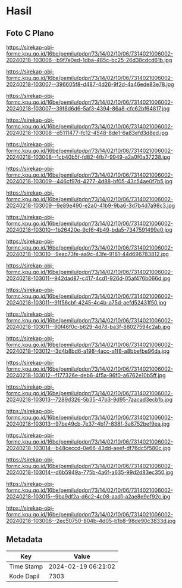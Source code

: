 # Hasil

## Foto C Plano

https://sirekap-obj-formc.kpu.go.id/16be/pemilu/pdpr/73/14/02/10/06/7314021006002-20240218-103006--b9f7e0ed-1dba-485c-bc25-26d38cdcd61b.jpg

https://sirekap-obj-formc.kpu.go.id/16be/pemilu/pdpr/73/14/02/10/06/7314021006002-20240218-103007--396605f8-d487-4d26-9f2d-4a46ede83e78.jpg

https://sirekap-obj-formc.kpu.go.id/16be/pemilu/pdpr/73/14/02/10/06/7314021006002-20240218-103007--39f8d6d6-5af3-4394-86a8-cfc62bf64817.jpg

https://sirekap-obj-formc.kpu.go.id/16be/pemilu/pdpr/73/14/02/10/06/7314021006002-20240218-103008--d5111477-fc12-4548-8de1-6a83efd3d8ed.jpg

https://sirekap-obj-formc.kpu.go.id/16be/pemilu/pdpr/73/14/02/10/06/7314021006002-20240218-103008--1cb40b5f-fd82-4fb7-9949-a2a0f0a37238.jpg

https://sirekap-obj-formc.kpu.go.id/16be/pemilu/pdpr/73/14/02/10/06/7314021006002-20240218-103009--446cf97d-4277-4d88-bf05-43c54ae0f7b5.jpg

https://sirekap-obj-formc.kpu.go.id/16be/pemilu/pdpr/73/14/02/10/06/7314021006002-20240218-103009--9e89e490-e2a0-41b9-9ba6-3d7b4d7a98c3.jpg

https://sirekap-obj-formc.kpu.go.id/16be/pemilu/pdpr/73/14/02/10/06/7314021006002-20240218-103010--1b26420e-9cf6-4b49-bda5-7347591499e0.jpg

https://sirekap-obj-formc.kpu.go.id/16be/pemilu/pdpr/73/14/02/10/06/7314021006002-20240218-103010--9eac73fe-aa9c-43fe-9181-44d696783812.jpg

https://sirekap-obj-formc.kpu.go.id/16be/pemilu/pdpr/73/14/02/10/06/7314021006002-20240218-103011--942dad87-c417-4cd1-926d-05af476b066d.jpg

https://sirekap-obj-formc.kpu.go.id/16be/pemilu/pdpr/73/14/02/10/06/7314021006002-20240218-103011--91f56cbf-4245-4c4b-a75d-aefd52431f50.jpg

https://sirekap-obj-formc.kpu.go.id/16be/pemilu/pdpr/73/14/02/10/06/7314021006002-20240218-103011--90f46f0c-b629-4d78-ba3f-88027594c2ab.jpg

https://sirekap-obj-formc.kpu.go.id/16be/pemilu/pdpr/73/14/02/10/06/7314021006002-20240218-103012--3d4b8bd6-a198-4acc-a1f8-a8bbefbe96da.jpg

https://sirekap-obj-formc.kpu.go.id/16be/pemilu/pdpr/73/14/02/10/06/7314021006002-20240218-103012--f177326e-deb6-4f5a-96f0-a6762e10b5ff.jpg

https://sirekap-obj-formc.kpu.go.id/16be/pemilu/pdpr/73/14/02/10/06/7314021006002-20240218-103013--7289d326-5b35-47b3-9d95-7aacad3ecb1b.jpg

https://sirekap-obj-formc.kpu.go.id/16be/pemilu/pdpr/73/14/02/10/06/7314021006002-20240218-103013--97be49cb-7e37-4b17-838f-3a8752bef9ea.jpg

https://sirekap-obj-formc.kpu.go.id/16be/pemilu/pdpr/73/14/02/10/06/7314021006002-20240218-103014--b48ceccd-0e66-43dd-aeef-df76dc5f580c.jpg

https://sirekap-obj-formc.kpu.go.id/16be/pemilu/pdpr/73/14/02/10/06/7314021006002-20240218-103014--d6b5949a-775b-4a6f-a635-99d2d83ec350.jpg

https://sirekap-obj-formc.kpu.go.id/16be/pemilu/pdpr/73/14/02/10/06/7314021006002-20240218-103015--9ba9df2a-d6c2-4c08-aad1-a2ae8e9ef92c.jpg

https://sirekap-obj-formc.kpu.go.id/16be/pemilu/pdpr/73/14/02/10/06/7314021006002-20240218-103006--2ec50750-804b-4d05-b1b8-98de90c3833d.jpg


## Metadata

| Key        | Value               |
| ---------- | ------------------- |
| Time Stamp | 2024-02-19 06:21:02 |
| Kode Dapil | 7303                |



